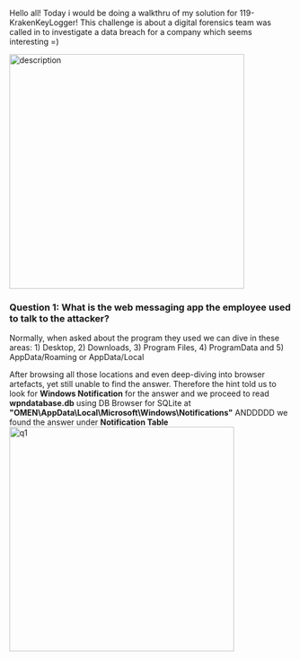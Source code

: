 Hello all! Today i would be doing a walkthru of my solution for 119-KrakenKeyLogger! This challenge is about a digital forensics team was called in to investigate a data breach for a company which seems interesting =)

<img width="418" alt="description" src="https://github.com/user-attachments/assets/d7742022-9905-443f-b704-78a5cada777f">


### Question 1: What is the web messaging app the employee used to talk to the attacker?
Normally, when asked about the program they used we can dive in these areas: 1) Desktop, 2) Downloads, 3) Program Files, 4) ProgramData and 5) AppData/Roaming or AppData/Local

After browsing all those locations and even deep-diving into browser artefacts, yet still unable to find the answer. Therefore the hint told us to look for **Windows Notification** for the answer and we proceed to read **wpndatabase.db** using DB Browser for SQLite at **"OMEN\AppData\Local\Microsoft\Windows\Notifications"** ANDDDDD we found the answer under **Notification Table**
<img width="400" alt="q1" src="https://github.com/user-attachments/assets/15316a22-9202-4cea-8635-ff36ccb298a7">


